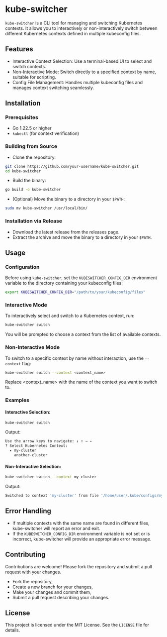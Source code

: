 # kube-switcher

`kube-switcher` is a CLI tool for managing and switching Kubernetes contexts. It allows you to interactively or non-interactively switch between different Kubernetes contexts defined in multiple kubeconfig files.

## Features

- Interactive Context Selection: Use a terminal-based UI to select and switch contexts.
- Non-Interactive Mode: Switch directly to a specified context by name, suitable for scripting.
- Config File Management: Handles multiple kubeconfig files and manages context switching seamlessly.

## Installation

### Prerequisites

- Go 1.22.5 or higher
- `kubectl` (for context verification)

### Building from Source

- Clone the repository:

```sh
git clone https://github.com/your-username/kube-switcher.git
cd kube-switcher
```

- Build the binary:

```sh
go build -o kube-switcher
```

- (Optional) Move the binary to a directory in your `$PATH`:

```sh
sudo mv kube-switcher /usr/local/bin/
```

### Installation via Release

- Download the latest release from the releases page.
- Extract the archive and move the binary to a directory in your `$PATH`.

## Usage

### Configuration

Before using `kube-switcher`, set the `KUBESWITCHER_CONFIG_DIR` environment variable to the directory containing your kubeconfig files:

```sh
export KUBESWITCHER_CONFIG_DIR="/path/to/your/kubeconfig/files"
```

### Interactive Mode

To interactively select and switch to a Kubernetes context, run:

```sh
kube-switcher switch
```

You will be prompted to choose a context from the list of available contexts.

### Non-Interactive Mode

To switch to a specific context by name without interaction, use the `--context` flag:

```sh
kube-switcher switch --context <context_name>
```

Replace <context_name> with the name of the context you want to switch to.

### Examples

#### Interactive Selection:

```sh
kube-switcher switch
```

Output:

```sh
Use the arrow keys to navigate: ↓ ↑ → ←
? Select Kubernetes Context:
  ▸ my-cluster
    another-cluster
```

#### Non-Interactive Selection:

```sh
kube-switcher switch --context my-cluster
```

Output:

```sh
Switched to context 'my-cluster' from file '/home/user/.kube/configs/my-cluster.yaml'
```

## Error Handling

- If multiple contexts with the same name are found in different files, kube-switcher will report an error and exit.
- If the `KUBESWITCHER_CONFIG_DIR` environment variable is not set or is incorrect, kube-switcher will provide an appropriate error message.

## Contributing

Contributions are welcome! Please fork the repository and submit a pull request with your changes.

- Fork the repository,
- Create a new branch for your changes,
- Make your changes and commit them,
- Submit a pull request describing your changes.

## License

This project is licensed under the MIT License. See the `LICENSE` file for details.
